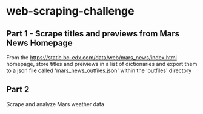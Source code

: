 # web-scraping-challenge

## Part 1 - Scrape titles and previews from Mars News Homepage
 From the https://static.bc-edx.com/data/web/mars_news/index.html homepage, store titles and preiviews in a list of dictionaries and export them to a json file called 'mars_news_outfiles.json' within the 'outfiles' directory

## Part 2
Scrape and analyze Mars weather data